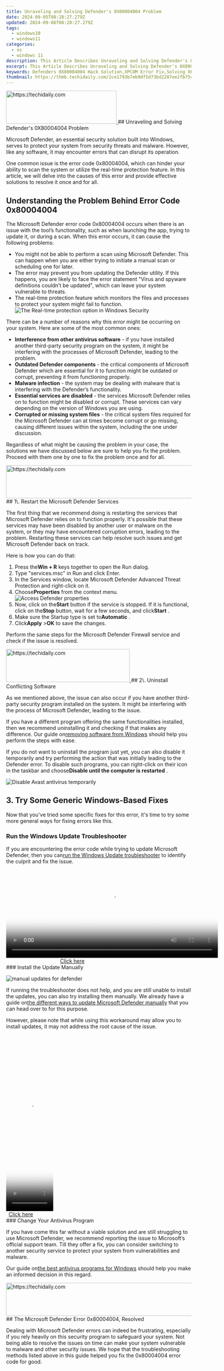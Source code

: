 ```yaml
---
title: Unraveling and Solving Defender's 0X80004004 Problem
date: 2024-09-05T08:28:27.279Z
updated: 2024-09-06T08:28:27.279Z
tags:
  - windows10
  - windows11
categories:
  - os
  - windows 11
description: This Article Describes Unraveling and Solving Defender's 0X80004004 Problem
excerpt: This Article Describes Unraveling and Solving Defender's 0X80004004 Problem
keywords: Defenders 0X80004004 Hack Solution,XPCOM Error Fix,Solving XPCOM Issue in Defender,Troubleshoot 0X80004004 Defender Error,Resolve Defender Error 0X80004004,XPCOM Error Unraveling Guide,Debugging 0X80004004 in Security Software
thumbnail: https://thmb.techidaily.com/2ce1793b7eb9df5d73bd2287ee2fb75c54bfd7ec38a9d51d9c25c70c5f788347.jpg
---
```


<!-- affiliate ads begin -->
<a href="https://aligracehair.sjv.io/c/5597632/2115932/19272" target="_top" id="2115932">
  <img src="//a.impactradius-go.com/display-ad/19272-2115932" border="0" alt="https://techidaily.com" width="300" height="90"/>
</a>
<img height="0" width="0" src="https://aligracehair.sjv.io/i/5597632/2115932/19272" style="position:absolute;visibility:hidden;" border="0" />
<!-- affiliate ads end -->
## Unraveling and Solving Defender's 0X80004004 Problem

 Microsoft Defender, an essential security solution built into Windows, serves to protect your system from security threats and malware. However, like any software, it may encounter errors that can disrupt its operation.

 One common issue is the error code 0x80004004, which can hinder your ability to scan the system or utilize the real-time protection feature. In this article, we will delve into the causes of this error and provide effective solutions to resolve it once and for all.

## Understanding the Problem Behind Error Code 0x80004004

 The Microsoft Defender error code 0x80004004 occurs when there is an issue with the tool’s functionality, such as when launching the app, trying to update it, or during a scan. When this error occurs, it can cause the following problems:

* You might not be able to perform a scan using Microsoft Defender. This can happen when you are either trying to initiate a manual scan or scheduling one for later.
* The error may prevent you from updating the Defender utility. If this happens, you are likely to face the error statement "Virus and spyware definitions couldn’t be updated", which can leave your system vulnerable to threats.
* The real-time protection feature which monitors the files and processes to protect your system might fail to function.  
![The Real-time protection option in Windows Security](https://static1.makeuseofimages.com/wordpress/wp-content/uploads/2023/03/the-real-time-protection-option.jpg)

 There can be a number of reasons why this error might be occurring on your system. Here are some of the most common ones:

* **Interference from other antivirus software** \- if you have installed another third-party security program on the system, it might be interfering with the processes of Microsoft Defender, leading to the problem.
* **Outdated Defender components** \- the critical components of Microsoft Defender which are essential for it to function might be outdated or corrupt, preventing it from functioning properly.
* **Malware infection** \- the system may be dealing with malware that is interfering with the Defender’s functionality.
* **Essential services are disabled** \- the services Microsoft Defender relies on to function might be disabled or corrupt. These services can vary depending on the version of Windows you are using.
* **Corrupted or missing system files** \- the critical system files required for the Microsoft Defender can at times become corrupt or go missing, causing different issues within the system, including the one under discussion.

 Regardless of what might be causing the problem in your case, the solutions we have discussed below are sure to help you fix the problem. Proceed with them one by one to fix the problem once and for all.

<!-- affiliate ads begin -->
<a href="https://ephamedtechinc.pxf.io/c/5597632/2137212/26400" target="_top" id="2137212">
  <img src="//a.impactradius-go.com/display-ad/26400-2137212" border="0" alt="https://techidaily.com" width="728" height="90"/>
</a>
<img height="0" width="0" src="https://ephamedtechinc.pxf.io/i/5597632/2137212/26400" style="position:absolute;visibility:hidden;" border="0" />
<!-- affiliate ads end -->
## 1\. Restart the Microsoft Defender Services

 The first thing that we recommend doing is restarting the services that Microsoft Defender relies on to function properly. It's possible that these services may have been disabled by another user or malware on the system, or they may have encountered corruption errors, leading to the problem. Restarting these services can help resolve such issues and get Microsoft Defender back on track.

Here is how you can do that:

1. Press the**Win + R** keys together to open the Run dialog.
2. Type "services.msc" in Run and click Enter.
3. In the Services window, locate Microsoft Defender Advanced Threat Protection and right-click on it.
4. Choose**Properties** from the context menu.  
![Access Defender properties](https://static1.makeuseofimages.com/wordpress/wp-content/uploads/2023/04/windows-defender-properties.jpg)
5. Now, click on the**Start** button if the service is stopped. If it is functional, click on the**Stop** button, wait for a few seconds, and click**Start** .
6. Make sure the Startup type is set to**Automatic** .
7. Click**Apply** \>**OK** to save the changes.

 Perform the same steps for the Microsoft Defender Firewall service and check if the issue is resolved.

<!-- affiliate ads begin -->
<a href="https://aligracehair.sjv.io/c/5597632/2135358/19272" target="_top" id="2135358">
  <img src="//a.impactradius-go.com/display-ad/19272-2135358" border="0" alt="https://techidaily.com" width="336" height="90"/>
</a>
<img height="0" width="0" src="https://aligracehair.sjv.io/i/5597632/2135358/19272" style="position:absolute;visibility:hidden;" border="0" />
<!-- affiliate ads end -->
## 2\. Uninstall Conflicting Software

 As we mentioned above, the issue can also occur if you have another third-party security program installed on the system. It might be interfering with the process of Microsoft Defender, leading to the issue.

 If you have a different program offering the same functionalities installed, then we recommend uninstalling it and checking if that makes any difference. Our guide on[removing software from Windows](https://www.makeuseof.com/windows-11-different-ways-to-uninstall-software/) should help you perform the steps with ease.

 If you do not want to uninstall the program just yet, you can also disable it temporarily and try performing the action that was initially leading to the Defender error. To disable such programs, you can right-click on their icon in the taskbar and choose**Disable until the computer is restarted** .

![Disable Avast antivirus temporarily](https://static1.makeuseofimages.com/wordpress/wp-content/uploads/2022/07/disable-avast.jpg)

## 3\. Try Some Generic Windows-Based Fixes

 Now that you've tried some specific fixes for this error, it's time to try some more general ways for fixing errors like this.

### Run the Windows Update Troubleshooter

 If you are encountering the error code while trying to update Microsoft Defender, then you can[run the Windows Update troubleshooter](https://www.makeuseof.com/fix-windows-update-error-0x800f080a/) to identify the culprit and fix the issue.

<!-- affiliate ads begin -->
<span id="1982508">
					<video width="576" height="240" style="cursor:pointer"
           poster="//a.impactradius-go.com/display-clicktoplayimage/1982508.png"
           onclick="if(!this.playClicked){this.play();this.setAttribute('controls',true);this.playClicked=true;}">
	   <source src="//a.impactradius-go.com/display-ad/22993-1982508">
	   <img src="//a.impactradius-go.com/display-clicktoplayimage/1982508.png" style="border: none; height: 100%; width: 100%; object-fit: contain">
	</video>
	<div style="width:360px;text-align:center"><a href="javascript:window.open(decodeURIComponent('https%3A%2F%2Fhomestyler.sjv.io%2Fc%2F5597632%2F1982508%2F22993'), '_blank');void(0);">Click here</a></div>
</span>
<img height="0" width="0" src="https://imp.pxf.io/i/5597632/1982508/22993" style="position:absolute;visibility:hidden;" border="0" />
<!-- affiliate ads end -->
### Install the Update Manually

![manual updates for defender](https://static1.makeuseofimages.com/wordpress/wp-content/uploads/2022/03/manual-update-defender-1.jpg)

 If running the troubleshooter does not help, and you are still unable to install the updates, you can also try installing them manually. We already have a guide on[the different ways to update Microsoft Defender manually](https://www.makeuseof.com/microsoft-defender-manually-update/) that you can head over to for this purpose.

 However, please note that while using this workaround may allow you to install updates, it may not address the root cause of the issue.

<!-- affiliate ads begin -->
<span id="1993651">
					<video width="128" height="480" style="cursor:pointer"
           poster="//a.impactradius-go.com/display-clicktoplayimage/1993651.png"
           onclick="if(!this.playClicked){this.play();this.setAttribute('controls',true);this.playClicked=true;}">
	   <source src="//a.impactradius-go.com/display-ad/22993-1993651">
	   <img src="//a.impactradius-go.com/display-clicktoplayimage/1993651.png" style="border: none; height: 100%; width: 100%; object-fit: contain">
	</video>
	<div style="width:80px;text-align:center"><a href="javascript:window.open(decodeURIComponent('https%3A%2F%2Fhomestyler.sjv.io%2Fc%2F5597632%2F1993651%2F22993'), '_blank');void(0);">Click here</a></div>
</span>
<img height="0" width="0" src="https://imp.pxf.io/i/5597632/1993651/22993" style="position:absolute;visibility:hidden;" border="0" />
<!-- affiliate ads end -->
### Change Your Antivirus Program

 If you have come this far without a viable solution and are still struggling to use Microsoft Defender, we recommend reporting the issue to Microsoft’s official support team. Till they offer a fix, you can consider switching to another security service to protect your system from vulnerabilities and malware.

 Our guide on[the best antivirus programs for Windows](https://www.makeuseof.com/tag/best-antivirus-for-windows-10/) should help you make an informed decision in this regard.

<!-- affiliate ads begin -->
<a href="https://unicoeye.pxf.io/c/5597632/2134497/18498" target="_top" id="2134497">
  <img src="//a.impactradius-go.com/display-ad/18498-2134497" border="0" alt="https://techidaily.com" width="728" height="90"/>
</a>
<img height="0" width="0" src="https://unicoeye.pxf.io/i/5597632/2134497/18498" style="position:absolute;visibility:hidden;" border="0" />
<!-- affiliate ads end -->
## The Microsoft Defender Error 0x80004004, Resolved

 Dealing with Microsoft Defender errors can indeed be frustrating, especially if you rely heavily on this security program to safeguard your system. Not being able to resolve the issues on time can make your system vulnerable to malware and other security issues. We hope that the troubleshooting methods listed above in this guide helped you fix the 0x80004004 error code for good.

<ins class="adsbygoogle"
     style="display:block"
     data-ad-format="autorelaxed"
     data-ad-client="ca-pub-7571918770474297"
     data-ad-slot="1223367746"></ins>



<ins class="adsbygoogle"
     style="display:block"
     data-ad-client="ca-pub-7571918770474297"
     data-ad-slot="8358498916"
     data-ad-format="auto"
     data-full-width-responsive="true"></ins>


